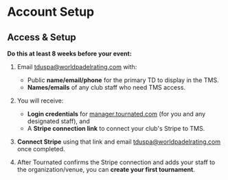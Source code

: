 # Account Setup

## Access & Setup

**Do this at least 8 weeks before your event:**

1. Email [tduspa@worldpadelrating.com](mailto:tduspa@worldpadelrating.com) with:

   * Public **name/email/phone** for the primary TD to display in the TMS.
   * **Names/emails** of any club staff who need TMS access.
2. You will receive:

   * **Login credentials** for [manager.tournated.com](https://manager.tournated.com) (for you and any designated staff), and
   * A **Stripe connection link** to connect your club's Stripe to TMS.
3. **Connect Stripe** using that link and email [tduspa@worldpadelrating.com](mailto:tduspa@worldpadelrating.com) once completed.
4. After Tournated confirms the Stripe connection and adds your staff to the organization/venue, you can **create your first tournament**.
